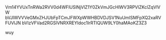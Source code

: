 Vm14YVUxTnRWa2RVV0d4WFlUSlNjVlZ1Y0ZkVmJGcHlWV3RPVlZKclZqVlVW
bVJIWVVVeGMxZHJUbFpTCmJFWXpWWHBDVDJSV1NuUmlSMFpXQ2xaRVFUVlJN
bVIzVFVad2RGSlVNRXREYldoc1lrRTlQUW9LY0haMAoKZ3Z3

wuy